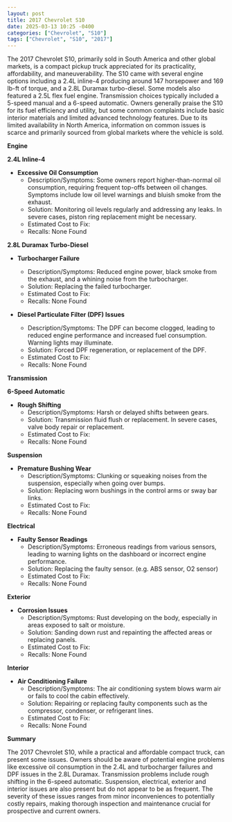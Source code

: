 ```yaml
---
layout: post
title: 2017 Chevrolet S10
date: 2025-03-13 10:25 -0400
categories: ["Chevrolet", "S10"]
tags: ["Chevrolet", "S10", "2017"]
---
```

The 2017 Chevrolet S10, primarily sold in South America and other global markets, is a compact pickup truck appreciated for its practicality, affordability, and maneuverability. The S10 came with several engine options including a 2.4L inline-4 producing around 147 horsepower and 169 lb-ft of torque, and a 2.8L Duramax turbo-diesel. Some models also featured a 2.5L flex fuel engine. Transmission choices typically included a 5-speed manual and a 6-speed automatic. Owners generally praise the S10 for its fuel efficiency and utility, but some common complaints include basic interior materials and limited advanced technology features. Due to its limited availability in North America, information on common issues is scarce and primarily sourced from global markets where the vehicle is sold.

**Engine**

**2.4L Inline-4**

*   **Excessive Oil Consumption**
    *   Description/Symptoms: Some owners report higher-than-normal oil consumption, requiring frequent top-offs between oil changes. Symptoms include low oil level warnings and bluish smoke from the exhaust.
    *   Solution: Monitoring oil levels regularly and addressing any leaks. In severe cases, piston ring replacement might be necessary.
    *   Estimated Cost to Fix:
    *   Recalls: None Found

**2.8L Duramax Turbo-Diesel**

*   **Turbocharger Failure**
    *   Description/Symptoms: Reduced engine power, black smoke from the exhaust, and a whining noise from the turbocharger.
    *   Solution: Replacing the failed turbocharger.
    *   Estimated Cost to Fix:
    *   Recalls: None Found

*   **Diesel Particulate Filter (DPF) Issues**
    *   Description/Symptoms: The DPF can become clogged, leading to reduced engine performance and increased fuel consumption. Warning lights may illuminate.
    *   Solution: Forced DPF regeneration, or replacement of the DPF.
    *   Estimated Cost to Fix:
    *   Recalls: None Found

**Transmission**

**6-Speed Automatic**

*   **Rough Shifting**
    * Description/Symptoms: Harsh or delayed shifts between gears.
    * Solution: Transmission fluid flush or replacement. In severe cases, valve body repair or replacement.
    * Estimated Cost to Fix:
    * Recalls: None Found

**Suspension**

*   **Premature Bushing Wear**
    *   Description/Symptoms: Clunking or squeaking noises from the suspension, especially when going over bumps.
    *   Solution: Replacing worn bushings in the control arms or sway bar links.
    *   Estimated Cost to Fix:
    *   Recalls: None Found

**Electrical**

*   **Faulty Sensor Readings**
    *   Description/Symptoms: Erroneous readings from various sensors, leading to warning lights on the dashboard or incorrect engine performance.
    *   Solution: Replacing the faulty sensor. (e.g. ABS sensor, O2 sensor)
    *   Estimated Cost to Fix:
    *   Recalls: None Found

**Exterior**

*   **Corrosion Issues**
    *   Description/Symptoms: Rust developing on the body, especially in areas exposed to salt or moisture.
    *   Solution: Sanding down rust and repainting the affected areas or replacing panels.
    *   Estimated Cost to Fix:
    *   Recalls: None Found

**Interior**

*   **Air Conditioning Failure**
    *   Description/Symptoms: The air conditioning system blows warm air or fails to cool the cabin effectively.
    *   Solution: Repairing or replacing faulty components such as the compressor, condenser, or refrigerant lines.
    *   Estimated Cost to Fix:
    *   Recalls: None Found

**Summary**

The 2017 Chevrolet S10, while a practical and affordable compact truck, can present some issues. Owners should be aware of potential engine problems like excessive oil consumption in the 2.4L and turbocharger failures and DPF issues in the 2.8L Duramax. Transmission problems include rough shifting in the 6-speed automatic. Suspension, electrical, exterior and interior issues are also present but do not appear to be as frequent. The severity of these issues ranges from minor inconveniences to potentially costly repairs, making thorough inspection and maintenance crucial for prospective and current owners.

